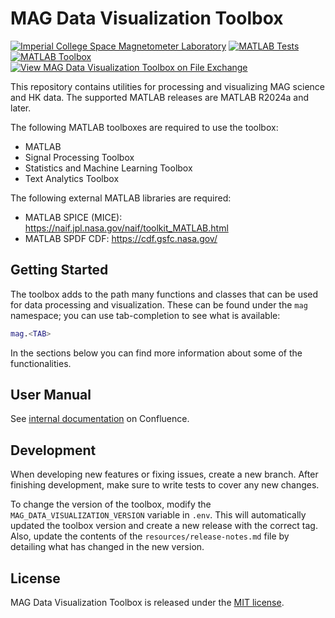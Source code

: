 # MAG Data Visualization Toolbox

[![Imperial College Space Magnetometer Laboratory](https://img.shields.io/badge/Author-Space%20Magnetometer%20Laboratory-ff69b4.svg)][sml]
[![MATLAB Tests](https://github.com/ImperialCollegeLondon/MAG-Data-Visualization-Toolbox/actions/workflows/test.yml/badge.svg)](https://github.com/ImperialCollegeLondon/MAG-Data-Visualization-Toolbox/actions/workflows/test.yml)
[![MATLAB Toolbox](https://github.com/ImperialCollegeLondon/MAG-Data-Visualization-Toolbox/actions/workflows/package.yml/badge.svg)](https://github.com/ImperialCollegeLondon/MAG-Data-Visualization-Toolbox/actions/workflows/package.yml)
[![View MAG Data Visualization Toolbox on File Exchange](https://www.mathworks.com/matlabcentral/images/matlab-file-exchange.svg)](https://www.mathworks.com/matlabcentral/fileexchange/169568)

This repository contains utilities for processing and visualizing MAG science and HK data. The supported MATLAB releases are MATLAB R2024a and later.

The following MATLAB toolboxes are required to use the toolbox:

* MATLAB
* Signal Processing Toolbox
* Statistics and Machine Learning Toolbox
* Text Analytics Toolbox

The following external MATLAB libraries are required:

* MATLAB SPICE (MICE): https://naif.jpl.nasa.gov/naif/toolkit_MATLAB.html
* MATLAB SPDF CDF: https://cdf.gsfc.nasa.gov/

## Getting Started

The toolbox adds to the path many functions and classes that can be used for data processing and visualization. These can be found under the `mag` namespace; you can use tab-completion to see what is available:
``` matlab
mag.<TAB>
```
In the sections below you can find more information about some of the functionalities.

## User Manual

See [internal documentation](https://imperialcollege.atlassian.net/wiki/spaces/PMLSD/pages/453279745/Data+Visualization) on Confluence.

## Development

When developing new features or fixing issues, create a new branch. After finishing development, make sure to write tests to cover any new changes. 

To change the version of the toolbox, modify the `MAG_DATA_VISUALIZATION_VERSION` variable in `.env`. This will automatically updated the toolbox version and create a new release with the correct tag.
Also, update the contents of the `resources/release-notes.md` file by detailing what has changed in the new version.

## License

MAG Data Visualization Toolbox is released under the [MIT license][license].

[license]: LICENSE.md
[sml]: http://www.imperial.ac.uk/space-and-atmospheric-physics/research/areas/space-magnetometer-laboratory/